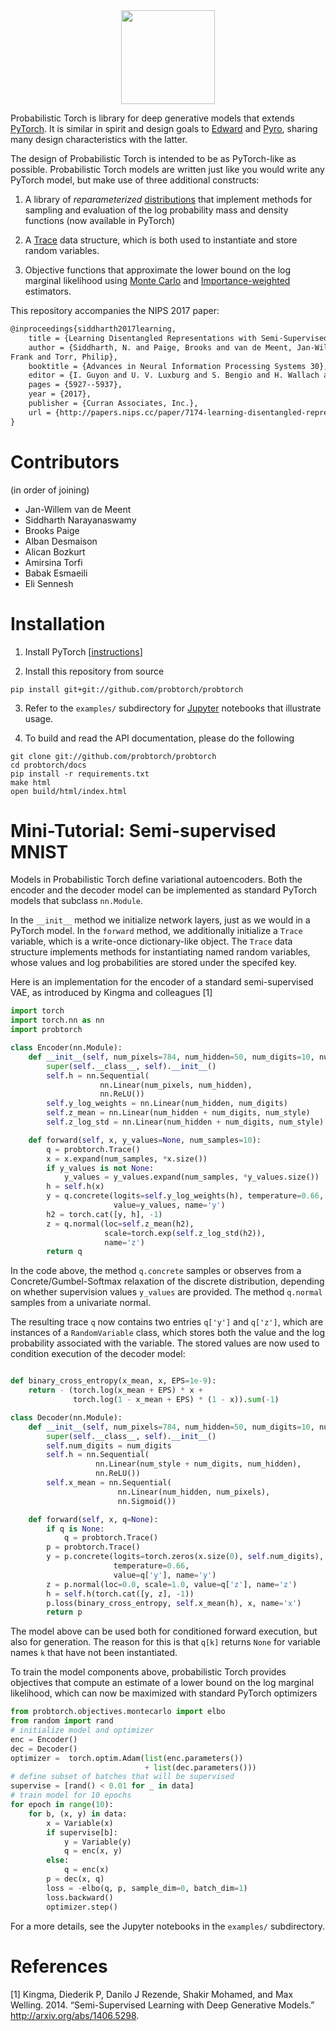 <div align="center">
  <img height="150px" src="docs/source/_static/img/probtorch-logo.png"></a>
</div>

Probabilistic Torch is library for deep generative models that extends [PyTorch](http://pytorch.org). It is similar in spirit and design goals to [Edward](http://edwardlib.org) and [Pyro](https://github.com/uber/pyro), sharing many design characteristics with the latter.

The design of Probabilistic Torch is intended to be as PyTorch-like as possible. Probabilistic Torch models are written just like you would write any PyTorch model, but make use of three additional constructs:

1. A library of *reparameterized* [distributions](https://pytorch.org/docs/stable/distributions.html) that implement methods for sampling and evaluation of the log probability mass and density functions (now available in PyTorch)

2. A [Trace](https://github.com/probtorch/probtorch/blob/master/probtorch/stochastic.py#L119) data structure, which is both used to instantiate and store random variables.

3. Objective functions that approximate the lower bound on the log marginal likelihood using [Monte Carlo](https://github.com/probtorch/probtorch/blob/master/probtorch/objectives/montecarlo.py) and [Importance-weighted](https://github.com/probtorch/probtorch/blob/master/probtorch/objectives/importance.py) estimators.

This repository accompanies the NIPS 2017 paper:

```latex
@inproceedings{siddharth2017learning,
    title = {Learning Disentangled Representations with Semi-Supervised Deep Generative Models},
    author = {Siddharth, N. and Paige, Brooks and van de Meent, Jan-Willem and Desmaison, Alban and Goodman, Noah D. and Kohli, Pushmeet and Wood,
Frank and Torr, Philip},
    booktitle = {Advances in Neural Information Processing Systems 30},
    editor = {I. Guyon and U. V. Luxburg and S. Bengio and H. Wallach and R. Fergus and S. Vishwanathan and R. Garnett},
    pages = {5927--5937},
    year = {2017},
    publisher = {Curran Associates, Inc.},
    url = {http://papers.nips.cc/paper/7174-learning-disentangled-representations-with-semi-supervised-deep-generative-models.pdf}
}
```


# Contributors

(in order of joining)

- Jan-Willem van de Meent
- Siddharth Narayanaswamy
- Brooks Paige
- Alban Desmaison
- Alican Bozkurt
- Amirsina Torfi
- Babak Esmaeili
- Eli Sennesh


# Installation

1. Install PyTorch [[instructions](https://github.com/pytorch/pytorch)]

2. Install this repository from source
```
pip install git+git://github.com/probtorch/probtorch
```

3. Refer to the `examples/` subdirectory for [Jupyter](http://jupyter.org) notebooks that illustrate usage.

4. To build and read the API documentation, please do the following
```
git clone git://github.com/probtorch/probtorch
cd probtorch/docs
pip install -r requirements.txt
make html
open build/html/index.html
```


# Mini-Tutorial: Semi-supervised MNIST

Models in Probabilistic Torch define variational autoencoders. Both the encoder and the decoder model can be implemented as standard PyTorch models that subclass `nn.Module`.

In the `__init__` method we initialize network layers, just as we would in a PyTorch model. In the `forward` method, we additionally initialize a `Trace` variable, which is a write-once dictionary-like object. The `Trace` data structure implements methods for instantiating named random variables, whose values and log probabilities are stored under the specifed key.

Here is an implementation for the encoder of a standard semi-supervised VAE, as introduced by Kingma and colleagues [1]

```python
import torch
import torch.nn as nn
import probtorch

class Encoder(nn.Module):
    def __init__(self, num_pixels=784, num_hidden=50, num_digits=10, num_style=2):
        super(self.__class__, self).__init__()
        self.h = nn.Sequential(
                    nn.Linear(num_pixels, num_hidden),
                    nn.ReLU())
        self.y_log_weights = nn.Linear(num_hidden, num_digits)
        self.z_mean = nn.Linear(num_hidden + num_digits, num_style)
        self.z_log_std = nn.Linear(num_hidden + num_digits, num_style)

    def forward(self, x, y_values=None, num_samples=10):
        q = probtorch.Trace()
        x = x.expand(num_samples, *x.size())
        if y_values is not None:
            y_values = y_values.expand(num_samples, *y_values.size())
        h = self.h(x)
        y = q.concrete(logits=self.y_log_weights(h), temperature=0.66,
                       value=y_values, name='y')
        h2 = torch.cat([y, h], -1)
        z = q.normal(loc=self.z_mean(h2),
                     scale=torch.exp(self.z_log_std(h2)),
                     name='z')
        return q
```

In the code above, the method `q.concrete` samples or observes from a Concrete/Gumbel-Softmax relaxation of the discrete distribution, depending on whether supervision values `y_values` are provided. The method `q.normal` samples from a univariate normal.

The resulting trace `q` now contains two entries `q['y']` and `q['z']`, which are instances of a `RandomVariable` class, which stores both the value and the log probability associated with the variable. The stored values are now used to condition execution of the decoder model:
```python

def binary_cross_entropy(x_mean, x, EPS=1e-9):
    return - (torch.log(x_mean + EPS) * x +
              torch.log(1 - x_mean + EPS) * (1 - x)).sum(-1)

class Decoder(nn.Module):
    def __init__(self, num_pixels=784, num_hidden=50, num_digits=10, num_style=2):
        super(self.__class__, self).__init__()
        self.num_digits = num_digits
        self.h = nn.Sequential(
                   nn.Linear(num_style + num_digits, num_hidden),
                   nn.ReLU())
        self.x_mean = nn.Sequential(
                        nn.Linear(num_hidden, num_pixels),
                        nn.Sigmoid())

    def forward(self, x, q=None):
        if q is None:
            q = probtorch.Trace()
        p = probtorch.Trace()
        y = p.concrete(logits=torch.zeros(x.size(0), self.num_digits),
                       temperature=0.66,
                       value=q['y'], name='y')
        z = p.normal(loc=0.0, scale=1.0, value=q['z'], name='z')
        h = self.h(torch.cat([y, z], -1))
        p.loss(binary_cross_entropy, self.x_mean(h), x, name='x')
        return p
```
The model above can be used both for conditioned forward execution, but also for generation. The reason for this is that `q[k]` returns `None` for variable names `k` that have not been instantiated.

To train the model components above, probabilistic Torch provides objectives that compute an estimate of a lower bound on the log marginal likelihood, which can now be maximized with standard PyTorch optimizers
```python
from probtorch.objectives.montecarlo import elbo
from random import rand
# initialize model and optimizer
enc = Encoder()
dec = Decoder()
optimizer =  torch.optim.Adam(list(enc.parameters())
                              + list(dec.parameters()))
# define subset of batches that will be supervised
supervise = [rand() < 0.01 for _ in data]
# train model for 10 epochs
for epoch in range(10):
    for b, (x, y) in data:
        x = Variable(x)
        if supervise[b]:
            y = Variable(y)
            q = enc(x, y)
        else:
            q = enc(x)
        p = dec(x, q)
        loss = -elbo(q, p, sample_dim=0, batch_dim=1)
        loss.backward()
        optimizer.step()
```

For a more details, see the Jupyter notebooks in the `examples/` subdirectory.

# References

[1] Kingma, Diederik P, Danilo J Rezende, Shakir Mohamed, and Max Welling. 2014. “Semi-Supervised Learning with Deep Generative Models.” http://arxiv.org/abs/1406.5298.
